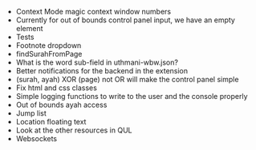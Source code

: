 - Context Mode magic context window numbers
- Currently for out of bounds control panel input, we have an empty element
- Tests
- Footnote dropdown
- findSurahFromPage
- What is the word sub-field in uthmani-wbw.json?
- Better notifications for the backend in the extension
- (surah, ayah) XOR (page) not OR will make the control panel simple
- Fix html and css classes
- Simple logging functions to write to the user and the console properly
- Out of bounds ayah access
- Jump list
- Location floating text
- Look at the other resources in QUL
- Websockets

